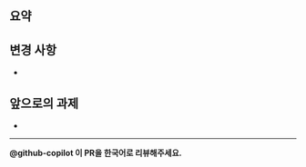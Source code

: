 ## 요약
<!-- 이 PR의 주요 변경 사항을 간단히 설명해주세요 -->

## 변경 사항
<!-- 구체적인 변경 내용을 나열해주세요 -->
-

## 앞으로의 과제
<!-- 이 PR 이후 추가로 작업해야 할 사항이 있다면 적어주세요 -->
-

---

**@github-copilot 이 PR을 한국어로 리뷰해주세요.**
